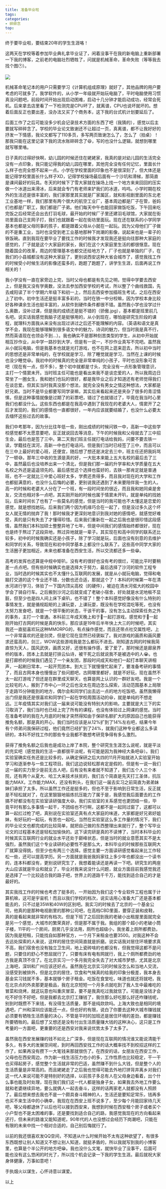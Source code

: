 ```yaml
---
title: 准备毕业啦
tags:
categories:
- 碎碎念
top:
---
```


终于要毕业啦，要结束20年的学生生涯咯！

<!--more-->

这两天在学校等着参加毕业典礼拿毕业证了，闲着没事干在我的新电脑上重新部署一下我的博客，之前老的电脑壮烈牺牲了，问就是机械革命，革命失败（等等我去找个图:clock1:）。

![](https://zchsakura-blog.oss-cn-beijing.aliyuncs.com/202406221557237.jpg)

机械革命笔记本的用户只需要学习《计算机组成原理》就好了，其他品牌的用户要考虑的可就多了。我学软件的，从小学一年级就开始玩电脑了，平时电脑使用习惯真没问题吧，前段时间开始出现启动困难，启动十几分钟才能启动成功，经常会死机。后来拿去店里看了一下检测完是CPU坏了，就离谱，CPU也说坏就坏的。想着后面反正也要出差，没办法又买了个商务本，这下我的台式机计划要延后了。

后面工作了之后可能没多少机会记录技术方面的东西了吧（我猜的），感觉以后主要就写碎碎念了。学校的毕业论文致谢还不让超过一页，真离谱，都不让我好好的抒发一下情感，我论文都写了110多页，多写两页致谢怎么了，怎么了（拍桌）！那我只能在这里记录下我的流水账碎碎念了:laughing:，写的也没什么逻辑，就想到哪里就写哪里咯。

日子真的过得好快啊，幼儿园的时候还住在姥姥家，我真的是对幼儿园的生活完全没有一点印象，我只能记得我的幼儿园在哪里，其他完全没有任何记忆，里面长什么样子也完全想不起来一点。小学在学校里面的印象也不是很深刻了，但大体还是能记得学校里面长什么样子XD，记得学校操场最后面有一个沙坑和滑梯，那简直是课间最好的玩具。冬天的时候下了雪大家就在操场上找一个地方来来回回的压实做一个冰道出来滑冰，后来就会专门有老师来铲我们的冰道，呜呜。小学时期在校外的生活还是很丰富的，我们家那里其实就是厂家属区，就和影视剧里面的东北老工业基地一样，我们那里有两个很大的航空工业厂，基本周边都是厂子在管，爸妈们也都是厂职工，我们都是厂子弟。他们每天中午也能回家做饭吃饭，下午回来吃完饭之后经常还会出去打羽毛球，最开始的时候厂子里还建羽毛球馆，大家就在街坊里面自己支网子打，我们也就跟着一起在街坊里面玩。现在还在联系的小学同学基本也都是父母同事的孩子，都是跟着父母从小就在一起玩。因为父母他们厂子做的不是重工业，当时也没受到老工业基地那种下岗潮的影像，说起来也是一辈子的铁饭碗。直到我现在要毕业了要找工作的时候我才发现我还是挺向往那种大家庭的感觉的，厂子就是这个大家庭的家长，我们在这个大家庭里生活的都很惬意。现在随着国企的改革，周边的管理基本也都交还给地方了，厂子也就是单独的厂子，在我们的小县城都没有这种大家庭了，更别说西安这种大省会城市了，感觉我找工作的时候受小时候生活的影像还蛮多的，跑题了跑题了，讲学生生涯，后面再说工作相关的！

我小学没有一直在家旁边上完，当时父母也都是有先见之明，觉得中学要去西安上，但是我又没有学奥数，没法去参加西安学校的考试，所以整了个曲线救国，先去咸阳读了半个学期六年级下和初一上，然后去西安参加插班生考试，之后在西安上了初中。初中生活还是挺丰富多彩的，当时在铁一中分校嘛，因为学校本身比较好各种课余生活也挺丰富的，从软件到硬件条件都很不错。虽然我小学也没学过什么奥数，没补过课，但是我的成绩还是挺不错的（骄傲.jpg），基本都是班里前几名吧。说实话我感觉我脑子还是挺够用的，从小到现在，哪怕是研究生阶段的课程，就理科方面我从来没有出现过讲过之后还不能理解的内容。（英语和语文是真学不会，我现在能够理解到很多语文中的魅力，诗词的魅力，但当时我是真不行，然而英语现在也领会不到...）。我也确实不是那种刻苦类型的学生，从初中开始就相互抄作业，从中学一路抄到大学，但是有一说一，不抄作业真写不完吧。虽然我从小就玩电脑，但是我基本也就是光打游戏，也不在网上逛来逛去，所以初中当时的思想还是非常单纯的，在学校就是学习，除了睡觉就是学习，当然在上课的时候也没少睡觉:laughing:。我初中的时候真的完全是非常单纯的小孩子，平时也没形象可言吧（现在有一点，但不多），整个初中就都是寸头，完全没有一点形象管理意识，主打一个情窦未开。当时班主任可能也是看出来我不是谈恋爱的人，所以我周边日常坐了一圈女生，我和她们也玩的很好，都是我毕业之后才知道还有老师觉得我们在谈恋爱。但其实当时我真没那个想法，就完全没有男女之情这种想法，大家都是好兄弟。当时不是毕业都要写同学录嘛，其实后来看起来还是夹杂了很多的青涩情愫，但是这种事情就像是过期了的彩票吧，错过了也就错过了，毕竟在我当时心里我们也都没什么。这些东西也都是在我高中遇到了我现在的老婆大人，情窦开了之后才发现的，我们的感情也一直都很好，一年内应该就要结婚了，也没什么必要太去缅怀这些过去的故事。

我们中考那年，因为分比往年低一些，刚出成绩的时候问铁一中，高新一中这些学校感觉都不太愿意要吧，反正就说回去等消息，下午的时候我和父母就去了三中招生会，最后也是签了三中。第二天我们班主任就打电话给我妈，问要不要去铁一读，学籍挂在滨河，高新一中也打电话问。但是我们当时已经签了三中，而且可以在三中上最好的爱心班，还便宜，随后想了想还是决定去三中，班主任还把我妈骂了一顿:sweat_smile:。那年三中收的生源是真的好，一大批本来能上五大名校的最后去了三中，虽然最后也没培养出来一个清北，但是我们那一届的升学率和大学质量在五大名校之外还是遥遥领先的。最后感觉这个选择也蛮好的，去铁一那肯定就是普通班，也不一定就比三中爱心班好太多，学费还贵得多，而且我对现在的大学和工作也都挺满意的，也没什么后悔的必要，更别说我还遇到了未来要陪伴我一生的人。高一的时候和老婆大人分在了一个班，有一段时间坐的很近，而且我和她同桌是舍友，交流也相对多一点吧，其实刚开始的时候也属于情窦未开叭，就是单纯的找她玩，后来时间长了也有了一些莫名的感觉，但是当时的我可能也不太懂这是恋爱的感觉，就是想找她玩。后来我们两个因为机缘巧合在一起了，但是没过多久这个坏女人就无情的抛弃了我！那时候我才更深刻地意识到我对她的感情吧，就感觉好难受，真的是只有失去了才懂得珍惜。后来我们重新在一起之后我也是很珍惜这段感情，虽然我们本科加硕士整整异地了七年，但是中间我们的感情始终都很好，现在也是终于熬过了这段异地，熬过异地就是一辈子。其实现在和高中同学的联系还比较多，初中的时候我确实还是小孩子，除了学习就是玩，后面也没有刻意的去维护和同学的关系，导致现在和初中同学基本上都没什么联系了。这些高中同学大家的生活圈子更加相近，未来也都准备在西安生活，所以交流都还多一些:grin:。​

高考的发挥也还算是中规中矩叭，没有考的很好也没有考的很烂，可能比平时要稍差一点点吧。但有些时候确实也是选择大于努力，最后选择了沙河的软件工程专业，当时选的时候其实也不太懂什么互联网的发展，就是从小就玩电脑，觉得和电脑打交道的这个专业还不错，分数也还合适，那就这个了！本科的时候第一年在清水河进行学习，体验了一下国内顶尖高校（的硬件），被迫在清水河偌大的校园中学会了骑自行车。之后搬到沙河之后就变成了老破小宿舍，好处就是水泥地板不显脏，但至少也是四人间上床下桌叭，也不错了！整个本科感觉好像没有什么特别的事情发生，就是循规蹈矩的上课玩耍，上课玩耍，既没有在学校混吃等死，也没有太努力发奋吧，就是一个很平衡的状态，干该干的事，没有怎么主动探索任务之外的事务，主打一个普通。本科前三年成天晚上和于🐥一起打游戏，感觉和于🐥一起刚开始打古网的时候是真的快乐，那应该是19年后半年快上大三的时候吧，其实我还一直挺喜欢玩这种MMORPG的，有点操作感觉，而且还带点社交属性吧，上一个非常喜欢的还是剑灵，但是它现在显然已经褒姒了。我对游戏的画质和画风要求还蛮高的，剑三，WOW这些游戏我是怎么都玩不进去。刚知道古网的时候我简直惊为天人，国风武侠，画质又好，还很有操作感，爱了爱了。那时候还是廊泉界桥的版本，团本上去就是打排云仙诗，被干死之后就说我不是被选中的人:sob:。也是打廊桥的时候我们遇见了一个亲友团，那段时间成天和他们一起打本聊天讲相声，一起刷日常本，一起开荒团本。到大三下就慢慢忙起来了，要准备考研的事情了，而且古网本身也慢慢出了些问题吧，古网哪里都好，就是不好玩，现在虽然不太一起打游戏了但还是在群里成天聊天，也算是网上认识的一群好友吧。我是一个比较宅的人，搬到了市中心一环之后也没太在周边怎么探索，活动范围基本上局限于走路15分钟能到的地方，偶尔会和同学们出去远一点的地方吃饭吧。虽然我懒得出门但是我还是很喜欢和同学们一起在学校周围活动的:laughing:，就是单纯的不想走远。三年疫情其实对我们这一届来说可能没有特别大的影响，主要就是大三下的实习取消了，我们当时也已经上完了所有的课程，也没有体验过上网课的感觉。当时在准备考研的我在九月底的时候才突然得知由于保研名额扩大的原因自己也能获得推免名额，那是真的开心，我们当时应该是从12%扩到了14%左右吧，结果今年有个师弟问我保研过程，他们竟然已经扩到了24%，就我们这种专业都这么多读研的，本科不好找工作的那些专业我都不敢想考研竞争得有多么激烈。

获得了推免名额之后我也是成功上岸了本院，整个研究生生涯怎么说呢，就是平淡的充实吧（感觉我的生活一直都很平淡呢，有可能是因为我神经大条吧:laughing:）。我们实验室确实任务还是比较多的，从确定保研之后大四的11月开始就进入实验室开始学习和逐渐参与一些工程项目。我们这边说轻松那肯定是假的，但是有一说一我们这一届的实力至少是前无古人吧，后有没有来者就不知道了，我们五个人三个本院，还有两个从夏大、哈工大来技术扶贫的，我们五个简直是先天打工圣体，抗压能力MAX，工作能力MAX，还没有刺头，在我们这一届去实习之前简直为弟弟妹妹们承担了太多。所以虽然工作还是挺多的，但也不至于影响到日常生活，反正就是不轻松就对了，在这里狠狠地锻炼抗压能力了属于是，我感觉我后面要去的工作搞不好都没有在实验室读研强度大:laughing:。我们实验室的关系感觉也更团结一些，毕竟平时有那么多事情一起干，不团结也不行啊，这都不是一起同过窗了，这都可以算一起扛过枪了吧，真别说在实验室还真有点大家庭的味道，大家都是好兄弟好姐妹，有好玩的一起玩，有苦也一起吃。当然在实验室这么多工作量的情况下，我们的毕业论文也都完成的比较简单，就把自己做的东西整理出来就行了，整个写毕业论文的过程基本还是轻松加愉快的。这下读完研是真的不读博了，当时本科毕业的时候其实互联网行业的就业水平还处于巅峰状态，但是当时的就业意愿其实不是太强烈，虽然我们这个专业读研的必要性不是那么大，本科毕业的时候那些互联网大厂就算没得挑，但至少也有两三个选择。感觉主要一方面读研感觉看起来比工作轻松一些，还可以提高学历。另一方面就是我爸我妈家往上多少年也都没出一个读书的，连本科都没有，更别说研究生了，我想着能读还是再读一下吧。研究生的两座大山应该就是毕业和就业了，毕业对我来说没什么问题，就业方面目前我感觉我还是选择了一个比较适合我的路子吧，世界上的道路千千万，能找到适合自己的才是最好的。

其实我找工作的时候也考虑了挺多的，一开始因为我们这个专业软件工程也属于计算机嘛，这可是宇宙机！而且以我们学校的档次，说实话用心准备大厂还是基本都能去的，只不过是35W和40W的区别吧。我实习的时候去了北京的一个基金公司，他真的是那种电视剧里的那种公司吧，在高档CBD里面，要穿正装和皮鞋，真的是看起来就非常的有档次。但是下班了之后回到我的老破小出租屋里面就完全是另一个感觉，大城市的繁荣真好，但是那不属于我。我组的那个超小的老破小筒子楼，11平的一个房间，厨房几乎没法用，厕所也超级小，我坐着上厕所都费劲，因为我是短租，只能找自如那种官方，一个月下来租金也要3500。对我这种不会去远处探索的人来说，这样的居住空间简直就是折磨。说实话我对居住环境要求真不高，我们宿舍也没有独立卫生间，地上瓷砖啥的也都没有，但我觉得这都不是问题，只要住的舒心不憋屈就行了，只要有床有电有网就行，我上个厕所都费劲的地方我是真顶不住了。在北京实习一个多月我完全失去了对大城市梦想，尤其是北京上海吧，深圳和广州应该还好点。虽然我在北京实习的时候没怎么和当地人交流，没感受到被排外，但是北京的居住，饮食和气候真的给我的印象分极差，我本身去基金实习钱就不多，基本就够个房子租金。吃饭在食堂吃，味道也就还将就吧，我在北京点的外卖那更是极品，我在北京短短一个月多点就吃到了我人生中最难吃的冒菜和烧烤，就这玩意也叫重庆冒菜，要不是我真吃过我就信了。可能是没钱才会吃不好住不好吧，但是我都去北京打工赚钱了，我住那么好吃那么好还咋赚钱呢，别到时既攒不下来钱，有没得生活质量，那不是纯欻欻吗。上海大致也是相同的境遇吧，广州和深圳应该能还一点，但也好的有限，说白了你要去这种大城市赚钱就必须要有牺牲生活质量的决心，不管是平时的加班还是居住环境的差劲，都是赚钱所要牺牲的。最后想了又想还是没有付出生活质量赚大钱的这种决心，这只是工作考量的一方面吧，更重要的还是西安对我来说优势太多了太多了。

虽然我在西安发展赚的钱不如北上广深多，但是现在互联网的情况谁又能说清能干多久，有多大的发展空间呢，到时再回西安找工作的话大概率找不到校招这样的工作了，如果再没有攒下一大笔钱来那就很伤了。在西安的话，女朋友在西安工作，父母也在西安周边，作为新一线生活压力也小的多，工作性质也比较稳定，干一干也买得起房子，感觉整个生活就非常的巴适，虽然赚不到什么大钱，但是整个人的生活质量是非常高的。而且姥姥走了之后我也觉得可能去外地打拼背井离乡对我们这一代人来说可能不是特别好的选择，以前孩子多总有人在父母身边看着，出个什么事也能及时处理，现在我们我们这一代人都是独身子女，如果我去外地工作要么就和老婆继续异地，要么就俩人一起去奋斗，这样的话两家老人就都没有人照顾了。最后想来想去我也不是一个颇具奋斗精神的人，生活还是要知足常乐，钱再多也买不来生活中的小确幸，我现在在西安上班不说多了，至少每个月能回家待几天吧，等父母都退休了以后也可以接到西安来，我想到时候在西安租个房子或者买个小户型也不是太困难的事，还是要找到适合自己的路，我感觉我现在的方向看起来还行，但未来的路谁又能知道呢，90年代的人也没想过会经历下岗潮吧，只能在有限的未来中找一个相对合适的，自己别后悔就行了。

以前的我还很喜欢发QQ空间，不知道从什么时候开始不太有这种欲望了，有很多东西既想让别人知道又不想让别人知道，就挺矛盾的，所以我就写到我的小博客里，也算是个半公开的地方吧:grin:。我也没什么文笔，就快毕业了没事干，后面可能也没有这么悠闲的时光了，所以找个机会记录一下我的学生生涯。最后就祝大家身体健康，万事如意吧！​

手执烟火以谋生，心怀诗意以谋爱。

以上

